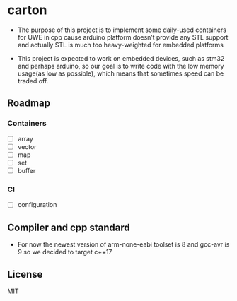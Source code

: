# carton

* The purpose of this project is to implement 
some daily-used containers for UWE in cpp cause
arduino platform doesn’t provide any STL support
 and actually STL is much too heavy-weighted for 
embedded platforms

* This project is expected to work on
 embedded devices, such as stm32 and 
perhaps arduino, so our goal is to 
write code with the low memory
 usage(as low as possible), which 
means that sometimes speed 
can be traded off.
 
## Roadmap

### Containers

* [ ] array
* [ ] vector
* [ ] map
* [ ] set
* [ ] buffer

### CI

* [ ] configuration 

## Compiler and cpp standard

* For now the newest version of 
arm-none-eabi toolset is 8 and gcc-avr
 is 9 so we decided to target c++17

## License

MIT
